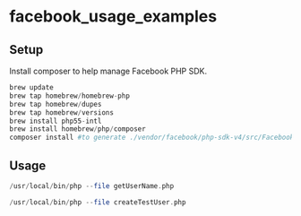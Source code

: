 facebook_usage_examples
=======================
Setup
-----
Install composer to help manage Facebook PHP SDK.
```php
brew update
brew tap homebrew/homebrew-php
brew tap homebrew/dupes
brew tap homebrew/versions
brew install php55-intl
brew install homebrew/php/composer
composer install #to generate ./vendor/facebook/php-sdk-v4/src/Facebook/Facebook*.php
```

Usage
-----
```php
/usr/local/bin/php --file getUserName.php
```
```php
/usr/local/bin/php --file createTestUser.php
```
